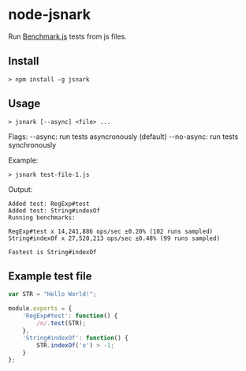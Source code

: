 # node-jsnark

Run [Benchmark.js](http://benchmarkjs.com/) tests from js files.

## Install

```
> npm install -g jsnark
```

## Usage

```
> jsnark [--async] <file> ...
```

Flags:
 --async: run tests asyncronously (default)
 --no-async: run tests synchronously

Example:
```
> jsnark test-file-1.js
```

Output:

```
Added test: RegExp#test
Added test: String#indexOf
Running benchmarks:

RegExp#test x 14,241,886 ops/sec ±0.20% (102 runs sampled)
String#indexOf x 27,520,213 ops/sec ±0.48% (99 runs sampled)

Fastest is String#indexOf
```

## Example test file

```javascript
var STR = "Hello World!";

module.exports = {
	'RegExp#test': function() {
		/o/.test(STR);
	},
	'String#indexOf': function() {
		STR.indexOf('o') > -1;
	}
};
```